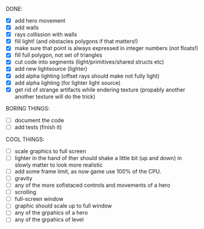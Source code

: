  DONE:
 - [x] add hero movement
 - [x] add walls
 - [x] rays collission with walls
 - [x] fill light! (and obstacles polygons if that matters!)
 - [x] make sure that point is always expressed in integer numbers (not floats!)
 - [x] fill full polygon, not set of triangles
 - [x] cut code into segments (light/primitives/shared structs etc)
 - [x] add new lightsource (lighter)
 - [x] add alpha lighting (offset rays should make not fully light)
 - [x] add alpha lighting (for lighter light source)
 - [x] get rid of strange artifacts while endering texture (propably another another texture will do
   the trick)
 
 BORING THINGS:
 - [ ] document the code
 - [ ] add tests (finish it)

 COOL THINGS:
 - [ ] scale graphics to full screen
 - [ ] lighter in the hand of ther should shake a little bit (up and down) in slowly matter to look more
   realistic
 - [ ] add some frame limit, as now game use 100% of the CPU.
 - [ ] gravity
 - [ ] any of the more sofistaced controls and movements of a hero
 - [ ] scrolling
 - [ ] full-screen window
 - [ ] graphic should scale up to full window
 - [ ] any of the grpahics of a hero
 - [ ] any of the grpahics of level
